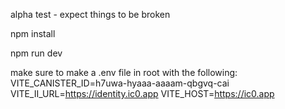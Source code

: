 alpha test - expect things to be broken

npm install

npm run dev

make sure to make a .env file in root with the following:
VITE_CANISTER_ID=h7uwa-hyaaa-aaaam-qbgvq-cai
VITE_II_URL=https://identity.ic0.app
VITE_HOST=https://ic0.app
